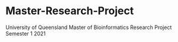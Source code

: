 # Master-Research-Project
University of Queensland Master of Bioinformatics Research Project Semester 1 2021 
